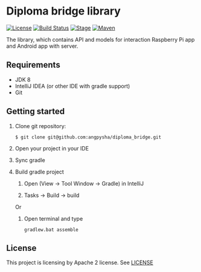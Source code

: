 # Diploma bridge library

[![License](https://img.shields.io/badge/License-Apache%202.0-orange.svg)](https://opensource.org/licenses/Apache-2.0) 
[![Build Status](https://travis-ci.org/angpysha/diploma_bridge.svg?branch=master)](https://travis-ci.org/angpysha/diploma_bridge)
[![Stage](https://img.shields.io/badge/stage-beta-orange.svg)](https://github.com/angpysha/diploma_bridge)
[![Maven](https://maven-badges.herokuapp.com/maven-central/io.github.angpysha/diploma_bridge/badge.svg?style=green)](https://github.com/angpysha/diploma_bridge)

The library, which contains API and models for interaction Raspberry Pi app 
and Android app with server.

## Requirements

- JDK 8
- IntelliJ IDEA (or other IDE with gradle support)
- Git

## Getting started

1. Clone git repository:

    ``$ git clone git@github.com:angpysha/diploma_bridge.git``

2. Open your project in your IDE

3. Sync gradle

4. Build gradle project 

    1. Open (View -> Tool Window -> Gradle) in IntelliJ 
    
    2. Tasks -> Build -> build
    
    Or
    
    1. Open terminal and type
    
        ``gradlew.bat assemble``
        

## License

This project is licensing by Apache 2 license. See [LICENSE](https://github.com/angpysha/diploma_bridge/blob/master/LICENSE)
